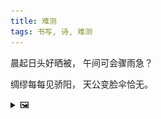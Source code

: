 ```yaml
---
title: 难测
tags: 书写, 诗, 难测
---
```


晨起日头好晒被，
午间可会骤雨急？

绸缪每每见骄阳，
天公变脸伞恰无。

<details><summary>🖼️</summary>

![](/writings/images/2013-07-28-nan-ce.JPG)

</details>
